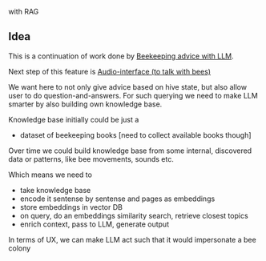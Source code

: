 with RAG

## Idea

This is a continuation of work done by [Beekeeping advice with LLM](https://www.notion.so/Beekeeping-advice-with-LLM-085f16137ed14781be25379238204037?pvs=21).

Next step of this feature is [Audio-interface (to talk with bees)](https://www.notion.so/Audio-interface-to-talk-with-bees-14ba260d671d4a05970b7b1279b89f09?pvs=21)

We want here to not only give advice based on hive state, but also allow user to do question-and-answers. For such querying we need to make LLM smarter by also building own knowledge base.

Knowledge base initially could be just a

- dataset of beekeeping books [need to collect available books though]

Over time we could build knowledge base from some internal, discovered data or patterns, like bee movements, sounds etc.

Which means we need to

- take knowledge base
- encode it sentense by sentense and pages as embeddings
- store embeddings in vector DB
- on query, do an embeddings similarity search, retrieve closest topics
- enrich context, pass to LLM, generate output

In terms of UX, we can make LLM act such that it would impersonate a bee colony